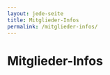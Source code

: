 ```yaml
---
layout: jede-seite
title: Mitglieder-Infos
permalink: /mitglieder-infos/
---
```


# Mitglieder-Infos